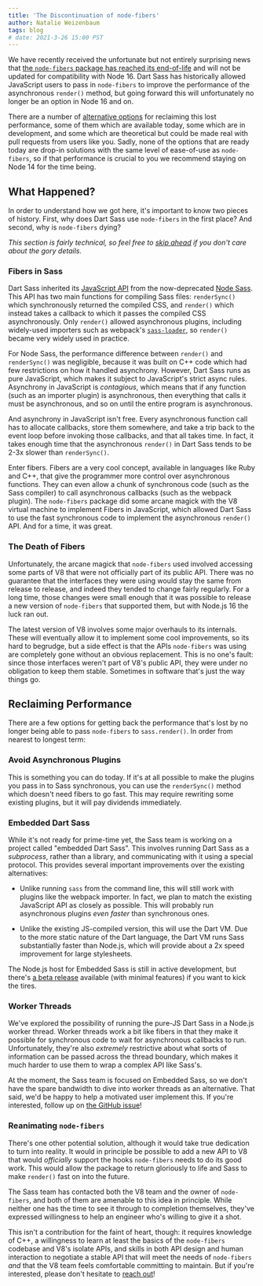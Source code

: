 ```yaml
---
title: 'The Discontinuation of node-fibers'
author: Natalie Weizenbaum
tags: blog
# date: 2021-3-26 15:00 PST
---
```


We have recently received the unfortunate but not entirely surprising news that
[the `node-fibers` package has reached its end-of-life] and will not be updated
for compatibility with Node 16. Dart Sass has historically allowed JavaScript
users to pass in `node-fibers` to improve the performance of the asynchronous
`render()` method, but going forward this will unfortunately no longer be an
option in Node 16 and on.

[the `node-fibers` package has reached its end-of-life]: https://github.com/laverdet/node-fibers/commit/8f2809869cc92c28c92880c4a38317ae3dbe654d

There are a number of [alternative options] for reclaiming this lost
performance, some of them which are available today, some which are in
development, and some which are theoretical but could be made real with pull
requests from users like you. Sadly, none of the options that are ready today
are drop-in solutions with the same level of ease-of-use as `node-fibers`, so if
that performance is crucial to you we recommend staying on Node 14 for the time
being.

[alternative options]: #reclaiming-performance

## What Happened?

In order to understand how we got here, it's important to know two pieces of
history. First, why does Dart Sass use `node-fibers` in the first place? And
second, why is `node-fibers` dying?

_This section is fairly technical, so feel free to [skip ahead] if you don't care
about the gory details._

[skip ahead]: #reclaiming-performance

### Fibers in Sass

Dart Sass inherited its [JavaScript API] from the now-deprecated [Node Sass].
This API has two main functions for compiling Sass files: `renderSync()` which
synchronously returned the compiled CSS, and `render()` which instead takes a
callback to which it passes the compiled CSS asynchronously. Only `render()`
allowed asynchronous plugins, including widely-used importers such as webpack's
[`sass-loader`], so `render()` became very widely used in practice.

[JavaScript API]: /documentation/js-api
[Node Sass]: https://www.npmjs.com/package/node-sass
[`sass-loader`]: https://www.npmjs.com/package/sass-loader

For Node Sass, the performance difference between `render()` and `renderSync()`
was negligible, because it was built on C++ code which had few restrictions on
how it handled asynchrony. However, Dart Sass runs as pure JavaScript, which
makes it subject to JavaScript's strict async rules. Asynchrony in JavaScript is
_contagious_, which means that if any function (such as an importer plugin) is
asynchronous, then everything that calls it must be asynchronous, and so on
until the entire program is asynchronous.

And asynchrony in JavaScript isn't free. Every asynchronous function call has to
allocate callbacks, store them somewhere, and take a trip back to the event loop
before invoking those callbacks, and that all takes time. In fact, it takes
enough time that the asynchronous `render()` in Dart Sass tends to be 2-3x
slower than `renderSync()`.

Enter fibers. Fibers are a very cool concept, available in languages like Ruby
and C++, that give the programmer more control over asynchronous functions. They
can even allow a chunk of synchronous code (such as the Sass compiler) to call
asynchronous callbacks (such as the webpack plugin). The `node-fibers` package
did some arcane magick with the V8 virtual machine to implement Fibers in
JavaScript, which allowed Dart Sass to use the fast synchronous code to
implement the asynchronous `render()` API. And for a time, it was great.

### The Death of Fibers

Unfortunately, the arcane magick that `node-fibers` used involved accessing some
parts of V8 that were not officially part of its public API. There was no
guarantee that the interfaces they were using would stay the same from release
to release, and indeed they tended to change fairly regularly. For a long time,
those changes were small enough that it was possible to release a new version of
`node-fibers` that supported them, but with Node.js 16 the luck ran out.

The latest version of V8 involves some major overhauls to its internals. These
will eventually allow it to implement some cool improvements, so its hard to
begrudge, but a side effect is that the APIs `node-fibers` was using are
completely gone without an obvious replacement. This is no one's fault: since
those interfaces weren't part of V8's public API, they were under no obligation
to keep them stable. Sometimes in software that's just the way things go.

## Reclaiming Performance

There are a few options for getting back the performance that's lost by no
longer being able to pass `node-fibers` to `sass.render()`. In order from
nearest to longest term:

### Avoid Asynchronous Plugins

This is something you can do today. If it's at all possible to make the plugins
you pass in to Sass synchronous, you can use the `renderSync()` method which
doesn't need fibers to go fast. This may require rewriting some existing
plugins, but it will pay dividends immediately.

### Embedded Dart Sass

While it's not ready for prime-time yet, the Sass team is working on a project
called "embedded Dart Sass". This involves running Dart Sass as a _subprocess_,
rather than a library, and communicating with it using a special protocol. This
provides several important improvements over the existing alternatives:

- Unlike running `sass` from the command line, this will still work with plugins
  like the webpack importer. In fact, we plan to match the existing JavaScript
  API as closely as possible. This will probably run asynchronous plugins _even
  faster_ than synchronous ones.

- Unlike the existing JS-compiled version, this will use the Dart VM. Due to the
  more static nature of the Dart language, the Dart VM runs Sass substantially
  faster than Node.js, which will provide about a 2x speed improvement for large
  stylesheets.

The Node.js host for Embedded Sass is still in active development, but there's
[a beta release] available (with minimal features) if you want to kick the
tires.

[a beta release]: https://www.npmjs.com/package/sass-embedded

### Worker Threads

We've explored the possibility of running the pure-JS Dart Sass in a Node.js
worker thread. Worker threads work a bit like fibers in that they make it
possible for synchronous code to wait for asynchronous callbacks to run.
Unfortunately, they're also _extremely_ restrictive about what sorts of
information can be passed across the thread boundary, which makes it much harder
to use them to wrap a complex API like Sass's.

At the moment, the Sass team is focused on Embedded Sass, so we don't have the
spare bandwidth to dive into worker threads as an alternative. That said, we'd
be happy to help a motivated user implement this. If you're interested, follow
up on [the GitHub issue]!

[the GitHub issue]: https://github.com/sass/dart-sass/issues/868

### Reanimating `node-fibers`

There's one other potential solution, although it would take true dedication to
turn into reality. It would in principle be possible to add a new API to V8 that
would _officially_ support the hooks `node-fibers` needs to do its good work.
This would allow the package to return gloriously to life and Sass to make
`render()` fast on into the future.

The Sass team has contacted both the V8 team and the owner of `node-fibers`, and
both of them are amenable to this idea in principle. While neither one has the
time to see it through to completion themselves, they've expressed willingness
to help an engineer who's willing to give it a shot.

This isn't a contribution for the faint of heart, though: it requires knowledge
of C++, a willingness to learn at least the basics of the `node-fibers` codebase
and V8's isolate APIs, and skills in both API design and human interaction to
negotiate a stable API that will meet the needs of `node-fibers` _and_ that the
V8 team feels comfortable committing to maintain. But if you're interested,
please don't hesitate to [reach out]!

[reach out]: mailto:nweiz@google.com
